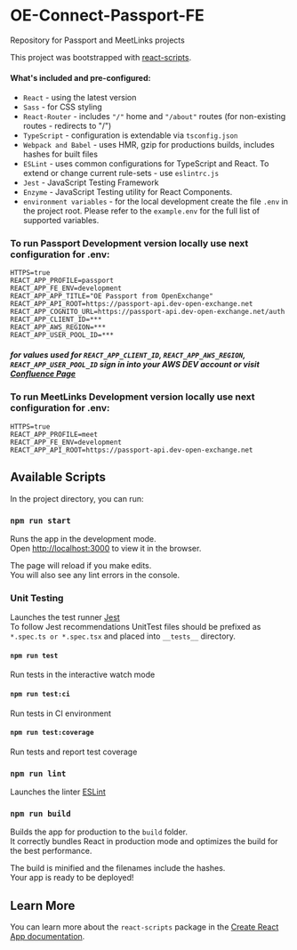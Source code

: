 # OE-Connect-Passport-FE
Repository for Passport and MeetLinks projects

This project was bootstrapped with [react-scripts](https://www.npmjs.com/package/react-scripts).
#### What's included and pre-configured:
- `React` - using the latest version
- `Sass` - for CSS styling
- `React-Router` - includes `"/"` home and `"/about"` routes (for non-existing routes - redirects to "/")
- `TypeScript` - configuration is extendable via `tsconfig.json`
- `Webpack and Babel` - uses HMR, gzip for productions builds, includes hashes for built files
- `ESLint` - uses common configurations for TypeScript and React. To extend or change current rule-sets - use `eslintrc.js` 
- `Jest` - JavaScript Testing Framework 
- `Enzyme` - JavaScript Testing utility for React Components. 
- `environment variables` - for the local development create the file `.env` in the project root. Please refer to the `example.env` for the full list of supported variables.


### To run Passport Development version locally use next configuration for .env:
`HTTPS=true` <br>
`REACT_APP_PROFILE=passport`<br>
`REACT_APP_FE_ENV=development`<br>
`REACT_APP_APP_TITLE="OE Passport from OpenExchange"`<br>
`REACT_APP_API_ROOT=https://passport-api.dev-open-exchange.net`<br>
`REACT_APP_COGNITO_URL=https://passport-api.dev-open-exchange.net/auth`<br>
`REACT_APP_CLIENT_ID=***`<br>
`REACT_APP_AWS_REGION=***`<br>
`REACT_APP_USER_POOL_ID=***`<br>

##### for values used for `REACT_APP_CLIENT_ID`, `REACT_APP_AWS_REGION`, `REACT_APP_USER_POOL_ID` sign in into your AWS DEV account or visit [Confluence Page](https://kvprodman.atlassian.net/l/c/gHcCD79o) 

### To run MeetLinks Development version locally use next configuration for .env:
`HTTPS=true` <br>
`REACT_APP_PROFILE=meet`<br>
`REACT_APP_FE_ENV=development`<br>
`REACT_APP_API_ROOT=https://passport-api.dev-open-exchange.net`<br>


## Available Scripts

In the project directory, you can run:

### `npm run start`

Runs the app in the development mode.<br />
Open [http://localhost:3000](http://localhost:3000) to view it in the browser.

The page will reload if you make edits.<br />
You will also see any lint errors in the console.

### Unit Testing
Launches the test runner [Jest](https://jestjs.io/)<br />
To follow Jest recommendations UnitTest files should be prefixed as `*.spec.ts or *.spec.tsx`
and placed into `__tests__` directory.
#### `npm run test`
Run tests in the interactive watch mode
#### `npm run test:ci`
Run tests in CI environment
#### `npm run test:coverage`
Run tests and report test coverage

### `npm run lint`
Launches the linter [ESLint](https://www.npmjs.com/package/eslint)

### `npm run build`

Builds the app for production to the `build` folder.<br />
It correctly bundles React in production mode and optimizes the build for the best performance.

The build is minified and the filenames include the hashes.<br />
Your app is ready to be deployed!

## Learn More

You can learn more about the `react-scripts` package in the [Create React App documentation](https://facebook.github.io/create-react-app/docs/getting-started).
